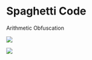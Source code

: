 # Spaghetti Code
Arithmetic Obfuscation

![](https://i.imgur.com/OYV8Syn.png)

![](https://i.imgur.com/1qsSC0b.png)
